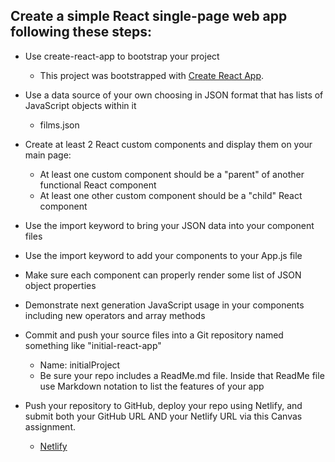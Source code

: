 ## Create a simple React single-page web app following these steps:
- Use create-react-app to bootstrap your project

    - This project was bootstrapped with [Create React App](https://github.com/facebook/create-react-app).

- Use a data source of your own choosing in JSON format that has lists of JavaScript objects within it 
    - films.json

- Create at least 2 React custom components and display them on your main page:
    - At least one custom component should be a "parent" of another functional React component
    - At least one other custom component should be a "child" React component

- Use the import keyword to bring your JSON data into your component files
- Use the import keyword to add your components to your App.js file
- Make sure each component can properly render some list of JSON object properties
- Demonstrate next generation JavaScript usage in your components including new operators and array methods
- Commit and push your source files into a Git repository named something like "initial-react-app"      
    - Name: initialProject
    - Be sure your repo includes a ReadMe.md file.  Inside that ReadMe file use Markdown notation to list the features of your app

- Push your repository to GitHub, deploy your repo using Netlify, and submit both your GitHub URL AND your Netlify URL via this Canvas assignment.

    - [Netlify](https://3790-initial-app.netlify.app/)